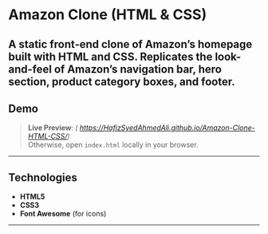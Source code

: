 # Amazon Clone (HTML & CSS)

A static front‑end clone of Amazon’s homepage built with HTML and CSS. Replicates the look-and-feel of Amazon’s navigation bar, hero section, product category boxes, and footer.
---

## Demo

> **Live Preview**: *( https://HafizSyedAhmedAli.github.io/Amazon-Clone-HTML-CSS/)*  
> Otherwise, open `index.html` locally in your browser.

---

## Technologies

- **HTML5**  
- **CSS3**  
- **Font Awesome** (for icons)  

---
